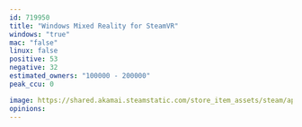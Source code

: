 ```yaml
---
id: 719950
title: "Windows Mixed Reality for SteamVR"
windows: "true"
mac: "false"
linux: false
positive: 53
negative: 32
estimated_owners: "100000 - 200000"
peak_ccu: 0

image: https://shared.akamai.steamstatic.com/store_item_assets/steam/apps/719950/header.jpg?t=1623367076
opinions:
---
```

